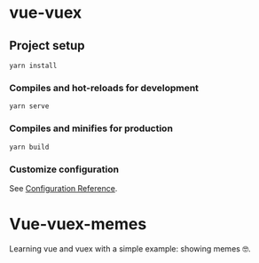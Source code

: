 # vue-vuex

## Project setup

```
yarn install
```

### Compiles and hot-reloads for development

```
yarn serve
```

### Compiles and minifies for production

```
yarn build
```

### Customize configuration

See [Configuration Reference](https://cli.vuejs.org/config/).

# Vue-vuex-memes

Learning vue and vuex with a simple example: showing memes 🤓.
